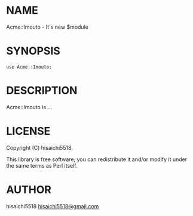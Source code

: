 # NAME

Acme::Imouto - It's new $module

# SYNOPSIS

    use Acme::Imouto;

# DESCRIPTION

Acme::Imouto is ...

# LICENSE

Copyright (C) hisaichi5518.

This library is free software; you can redistribute it and/or modify
it under the same terms as Perl itself.

# AUTHOR

hisaichi5518 <hisaichi5518@gmail.com>

